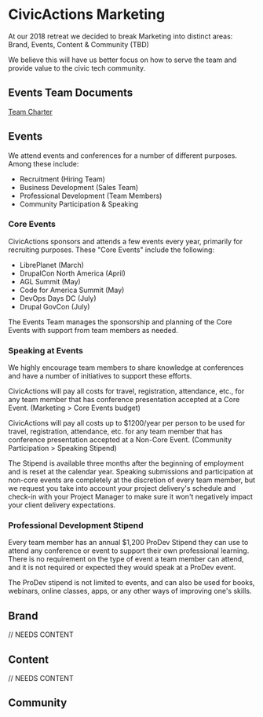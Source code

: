 # CivicActions Marketing

At our 2018 retreat we decided to break Marketing into distinct areas: Brand, Events, Content & Community (TBD)

We believe this will have us better focus on how to serve the team and provide value to the civic tech community.

## Events Team Documents

[Team Charter](https://docs.google.com/document/d/1F9wVY7i7qmOAScaAhRgNrc60U247SkxJY3gnXMvO6_A/edit?usp=sharing)

## Events

We attend events and conferences for a number of different purposes. Among these include:

- Recruitment (Hiring Team)
- Business Development (Sales Team)
- Professional Development (Team Members)
- Community Participation & Speaking

### Core Events

CivicActions sponsors and attends a few events every year, primarily for recruiting purposes. These "Core Events" include the following:

- LibrePlanet (March)
- DrupalCon North America (April)
- AGL Summit (May)
- Code for America Summit (May)
- DevOps Days DC (July)
- Drupal GovCon (July)

The Events Team manages the sponsorship and planning of the Core Events with support from team members as needed.

### Speaking at Events

We highly encourage team members to share knowledge at conferences and have a number of initiatives to support these efforts.

CivicActions will pay all costs for travel, registration, attendance, etc., for any team member that has conference presentation accepted at a Core Event. (Marketing > Core Events budget)

<!-- prettier-ignore -->
CivicActions will pay all costs up to $1200/year per person to be used for travel, registration, attendance, etc. for any team member that has conference presentation accepted at a Non-Core Event. (Community Participation > Speaking Stipend)

The Stipend is available three months after the beginning of employment and is reset at the calendar year. Speaking submissions and participation at non-core events are completely at the discretion of every team member, but we request you take into account your project delivery's schedule and check-in with your Project Manager to make sure it won't negatively impact your client delivery expectations.

### Professional Development Stipend

<!-- prettier-ignore -->
Every team member has an annual $1,200 ProDev Stipend they can use to attend any conference or event to support their own professional learning. There is no requirement on the type of event a team member can attend, and it is not required or expected they would speak at a ProDev event.

The ProDev stipend is not limited to events, and can also be used for books, webinars, online classes, apps, or any other ways of improving one's skills.

## Brand

// NEEDS CONTENT

## Content

// NEEDS CONTENT

## Community

